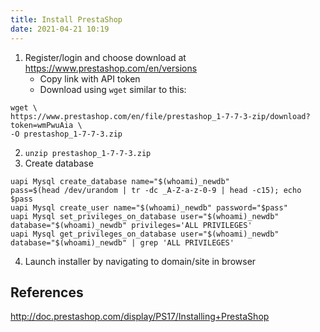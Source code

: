 ```yaml
---
title: Install PrestaShop
date: 2021-04-21 10:19
---
```


1. Register/login and choose download at https://www.prestashop.com/en/versions
	 + Copy link with API token
	 + Download using `wget` similar to this:
```
wget \
https://www.prestashop.com/en/file/prestashop_1-7-7-3-zip/download?token=wmPwuAia \
-O prestashop_1-7-7-3.zip 
```

2. `unzip prestashop_1-7-7-3.zip`
3. Create database
```
uapi Mysql create_database name="$(whoami)_newdb"
pass=$(head /dev/urandom | tr -dc _A-Z-a-z-0-9 | head -c15); echo $pass
uapi Mysql create_user name="$(whoami)_newdb" password="$pass"
uapi Mysql set_privileges_on_database user="$(whoami)_newdb" database="$(whoami)_newdb" privileges='ALL PRIVILEGES'
uapi Mysql get_privileges_on_database user="$(whoami)_newdb" database="$(whoami)_newdb" | grep 'ALL PRIVILEGES'
```
4. Launch installer by navigating to domain/site in browser


## References
http://doc.prestashop.com/display/PS17/Installing+PrestaShop
